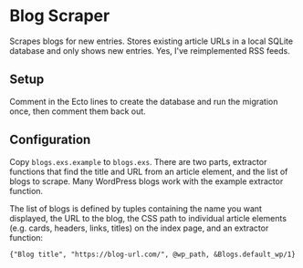 # Blog Scraper

Scrapes blogs for new entries. Stores existing article URLs in a local SQLite database and only shows new entries. Yes, I've reimplemented RSS feeds.

## Setup

Comment in the Ecto lines to create the database and run the migration once, then comment them back out.

## Configuration

Copy `blogs.exs.example` to `blogs.exs`. There are two parts, extractor functions that find the title and URL from an article element, and the list of blogs to scrape. Many WordPress blogs work with the example extractor function.

The list of blogs is defined by tuples containing the name you want displayed, the URL to the blog, the CSS path to individual article elements (e.g. cards, headers, links, titles) on the index page, and an extractor function:
```
{"Blog title", "https://blog-url.com/", @wp_path, &Blogs.default_wp/1}
```
